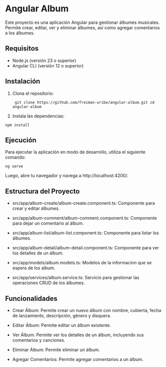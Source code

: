 # Angular Album

Este proyecto es una aplicación Angular para gestionar álbumes musicales. Permite crear, editar, ver y eliminar álbumes, así como agregar comentarios a los álbumes.

## Requisitos

- Node.js (versión 23 o superior)
- Angular CLI (versión 12 o superior)

## Instalación

1. Clona el repositorio:

   `
   git clone https://github.com/freiman-uribe/angular-album.git
   cd angular-album`

2. Instala las dependencias:

`npm install`

## Ejecución

Para ejecutar la aplicación en modo de desarrollo, utiliza el siguiente comando:

`ng serve`

Luego, abre tu navegador y navega a http://localhost:4200/.

## Estructura del Proyecto
- src/app/album-create/album-create.component.ts: Componente para crear y editar álbumes.

- src/app/album-comment/album-comment.component.ts: Componente para dejar un comentario al álbum.

- src/app/album-list/album-list.component.ts: Componente para listar los álbumes.

- src/app/album-detail/album-detail.component.ts: Componente para ver los detalles de un álbum.

- src/app/models/album.models.ts: 
Modelos de la informacion que se espera de los album.

- src/app/services/album.service.ts: Servicio para gestionar las operaciones CRUD de los álbumes.

## Funcionalidades

- Crear Álbum: Permite crear un nuevo álbum con nombre, cubierta, fecha de lanzamiento, descripción, género y disquera.

- Editar Álbum: Permite editar un álbum existente.

- Ver Álbum: Permite ver los detalles de un álbum, incluyendo sus comentarios y canciones.

- Eliminar Álbum: Permite eliminar un álbum.

- Agregar Comentarios: Permite agregar comentarios a un álbum.
